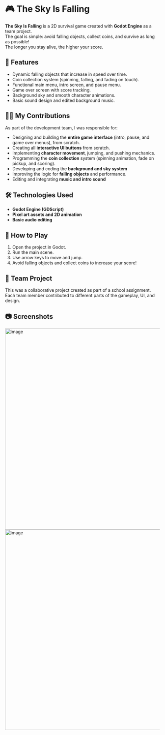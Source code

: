 # 🎮 The Sky Is Falling

**The Sky Is Falling** is a 2D survival game created with **Godot Engine** as a team project.  
The goal is simple: avoid falling objects, collect coins, and survive as long as possible!  
The longer you stay alive, the higher your score.

## 🧩 Features

- Dynamic falling objects that increase in speed over time.  
- Coin collection system (spinning, falling, and fading on touch).  
- Functional main menu, intro screen, and pause menu.  
- Game over screen with score tracking.  
- Background sky and smooth character animations.  
- Basic sound design and edited background music.  

## 👨‍💻 My Contributions

As part of the development team, I was responsible for:

- Designing and building the **entire game interface** (intro, pause, and game over menus), from scratch.  
- Creating all **interactive UI buttons** from scratch.  
- Implementing **character movement**, jumping, and pushing mechanics.  
- Programming the **coin collection** system (spinning animation, fade on pickup, and scoring).  
- Developing and coding the **background and sky system**  
- Improving the logic for **falling objects** and performance.  
- Editing and integrating **music and intro sound**  

## 🛠️ Technologies Used
- **Godot Engine (GDScript)**  
- **Pixel art assets and 2D animation**  
- **Basic audio editing**  

## 🚀 How to Play
1. Open the project in Godot.
2. Run the main scene.
3. Use arrow keys to move and jump.
4. Avoid falling objects and collect coins to increase your score!

## 👥 Team Project
This was a collaborative project created as part of a school assignment.  
Each team member contributed to different parts of the gameplay, UI, and design.

## 📷 Screenshots
<img width="1150" height="654" alt="image" src="https://github.com/user-attachments/assets/2aa31acb-1149-47c7-968b-a78ed923cbb1" />
<img width="1157" height="652" alt="image" src="https://github.com/user-attachments/assets/ceade9ee-4b38-46c1-a022-e82108af8039" />


